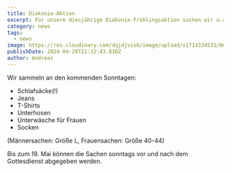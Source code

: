 ```yaml
---
title: Diakonie-Aktion
excerpt: Für unsere diesjährige Diakonie-Frühlingsaktion suchen wir u.a. Kleidungsstücke für die Sozialeinrichtung s’Häferl der Stadtdiakonie Wien. <a class="text-muted underline  font-medium" href="/news/haeferl">Mehr anzeigen</a>.
category: news
tags:
  - news
image: https://res.cloudinary.com/dqjdjviob/image/upload/v1714334531/Homepage/News/cabinet-1853504_k1aj8n.jpg
publishDate: 2024-04-28T21:32:43.810Z
author: Andreas
---
```


Wir sammeln an den kommenden Sonntagen:

- Schlafsäcke(!)
- Jeans
- T-Shirts
- Unterhosen
- Unterwäsche für Frauen
- Socken

(Männersachen: Größe L, Frauensachen: Größe 40-44)

Bis zum 19. Mai können die Sachen sonntags vor und nach dem Gottesdienst abgegeben
werden.
